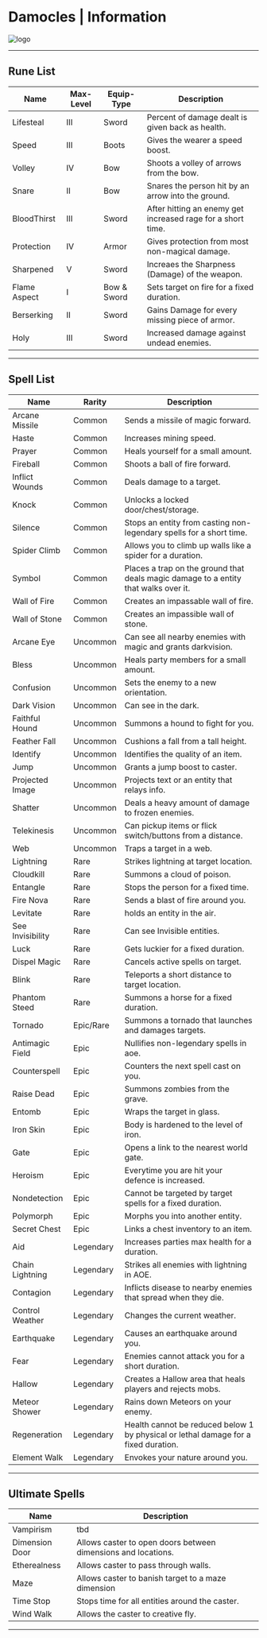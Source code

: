 # Damocles | Information
![logo](https://imgur.com/r26eiSc.png)
<hr>

## Rune List
Name | Max-Level | Equip-Type | Description
--- | --- | --- | ---
Lifesteal | III | Sword | Percent of damage dealt is given back as health.
Speed | III | Boots | Gives the wearer a speed boost.
Volley | IV | Bow | Shoots a volley of arrows from the bow.
Snare | II | Bow | Snares the person hit by an arrow into the ground.
BloodThirst | III | Sword | After hitting an enemy get increased rage for a short time.
Protection | IV | Armor | Gives protection from most non-magical damage.
Sharpened | V | Sword | Increaes the Sharpness (Damage) of the weapon.
Flame Aspect | I | Bow & Sword | Sets target on fire for a fixed duration.
Berserking | II | Sword | Gains Damage for every missing piece of armor.
Holy | III | Sword | Increased damage against undead enemies.
 <hr>

## Spell List
Name | Rarity | Description
--- | --- | ---
Arcane Missile | Common | Sends a missile of magic forward.
Haste | Common | Increases mining speed.
Prayer | Common | Heals yourself for a small amount.
Fireball | Common | Shoots a ball of fire forward.
Inflict Wounds | Common | Deals damage to a target.
Knock | Common | Unlocks a locked door/chest/storage.
Silence | Common | Stops an entity from casting non-legendary spells for a short time.
Spider Climb | Common | Allows you to climb up walls like a spider for a duration.
Symbol | Common | Places a trap on the ground that deals magic damage to a entity that walks over it.
Wall of Fire | Common | Creates an impassable wall of fire.
Wall of Stone | Common | Creates an impassible wall of stone.
Arcane Eye | Uncommon | Can see all nearby enemies with magic and grants darkvision.
Bless | Uncommon | Heals party members for a small amount.
Confusion | Uncommon | Sets the enemy to a new orientation.
Dark Vision | Uncommon | Can see in the dark.
Faithful Hound | Uncommon | Summons a hound to fight for you.
Feather Fall | Uncommon | Cushions a fall from a tall height.
Identify | Uncommon | Identifies the quality of an item.
Jump | Uncommon | Grants a jump boost to caster.
Projected Image | Uncommon | Projects text or an entity that relays info.
Shatter | Uncommon | Deals a heavy amount of damage to frozen enemies.
Telekinesis | Uncommon | Can pickup items or flick switch/buttons from a distance.
Web | Uncommon | Traps a target in a web.
Lightning | Rare | Strikes lightning at target location.
Cloudkill | Rare | Summons a cloud of poison.
Entangle | Rare | Stops the person for a fixed time.
Fire Nova | Rare | Sends a blast of fire around you.
Levitate | Rare | holds an entity in the air.
See Invisibility | Rare | Can see Invisible entities.
Luck | Rare | Gets luckier for a fixed duration.
Dispel Magic | Rare | Cancels active spells on target.
Blink | Rare | Teleports a short distance to target location.
Phantom Steed | Rare | Summons a horse for a fixed duration.
Tornado | Epic/Rare | Summons a tornado that launches and damages targets.
Antimagic Field | Epic | Nullifies non-legendary spells in aoe.
Counterspell | Epic | Counters the next spell cast on you.
Raise Dead | Epic | Summons zombies from the grave.
Entomb | Epic | Wraps the target in glass.
Iron Skin | Epic | Body is hardened to the level of iron.
Gate | Epic | Opens a link to the nearest world gate.
Heroism | Epic | Everytime you are hit your defence is increased.
Nondetection | Epic | Cannot be targeted by target spells for a fixed duration.
Polymorph | Epic | Morphs you into another entity.
Secret Chest | Epic | Links a chest inventory to an item.
Aid | Legendary | Increases parties max health for a duration.
Chain Lightning | Legendary | Strikes all enemies with lightning in AOE.
Contagion | Legendary | Inflicts disease to nearby enemies that spread when they die.
Control Weather | Legendary | Changes the current weather.
Earthquake | Legendary | Causes an earthquake around you.
Fear | Legendary | Enemies cannot attack you for a short duration.
Hallow | Legendary | Creates a Hallow area that heals players and rejects mobs.
Meteor Shower | Legendary | Rains down Meteors on your enemy.
Regeneration | Legendary | Health cannot be reduced below 1 by physical or lethal damage for a fixed duration.
Element Walk | Legendary | Envokes your nature around you.
<hr>

## Ultimate Spells
Name | Description
--- | ---
Vampirism | tbd
Dimension Door | Allows caster to open doors between dimensions and locations.
Etherealness | Allows caster to pass through walls.
Maze | Allows caster to banish target to a maze dimension
Time Stop | Stops time for all entities around the caster.
Wind Walk | Allows the caster to creative fly.
<hr>